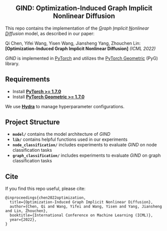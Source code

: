 <h2 align="center">GIND: Optimization-Induced Graph Implicit Nonlinear Diffusion</h2>

This repo contains the implementation of the *<ins>G</ins>raph <ins>I</ins>mplicit <ins>N</ins>onlinear <ins>D</ins>iffusion* model, as described in our paper: 

Qi Chen, Yifei Wang, Yisen Wang, Jiansheng Yang, Zhouchen Lin: **[Optimization-Induced Graph Implicit Nonlinear Diffusion]** *(ICML 2022)*

*GIND* is implemented in [PyTorch](https://pytorch.org/) and utilizes the [PyTorch Geometric](https://github.com/rusty1s/pytorch_geometric) (PyG) library.

## Requirements

* Install [**PyTorch >= 1.7.0**](https://pytorch.org/get-started/locally/)
* Install [**PyTorch Geometric >= 1.7.0**](https://github.com/rusty1s/pytorch_geometric#installation)

We use [**Hydra**](https://hydra.cc/) to manage hyperparameter configurations.

## Project Structure

* **`model/`** contains the model architecture of *GIND*
* **`lib/`** contains helpful functions used in our experiments
* **`node_classification/`** includes experiments to evaluate *GIND* on node classification tasks
* **`graph_classification/`** includes experiments to evaluate *GIND* on graph classification tasks

## Cite

If you find this repo useful, please cite:

```
@inproceedings{chen2022optimization,
  title={Optimization-Induced Graph Implicit Nonlinear Diffusion},
  author={Chen, Qi and Wang, Yifei and Wang, Yisen and Yang, Jiansheng and Lin, Zhouchen},
  booktitle={International Conference on Machine Learning (ICML)},
  year={2022},
}
```
